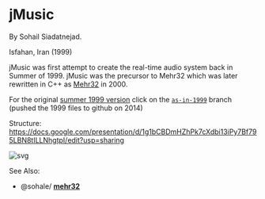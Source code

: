 # jMusic
By Sohail Siadatnejad.

Isfahan, Iran (1999)

jMusic was first attempt to create the real-time audio system back in Summer of 1999.
jMusic was the precursor to Mehr32 which was later rewritten in C++ as [Mehr32](https://github.com/sohale/mehr32) in 2000.

For the original [summer 1999 version](https://github.com/sohale/jMusic/tree/as-in-1999) click on the [`as-in-1999`](https://github.com/sohale/jMusic/tree/as-in-1999) branch (pushed the 1999 files to github on 2014)

Structure:
https://docs.google.com/presentation/d/1g1bCBDmHZhPk7cXdbi13iPy7Bf795LBN8tILLNhgtpI/edit?usp=sharing

![svg]( https://drive.google.com/uc?export=view&id=1g1bCBDmHZhPk7cXdbi13iPy7Bf795LBN8tILLNhgtpI   "jMusic classes)" )

See Also:
* @sohale/ **[mehr32](https://github.com/sohale/mehr32)**
